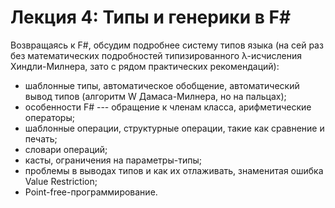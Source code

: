 # Лекция 4: Типы и генерики в F\#

Возвращаясь к F\#, обсудим подробнее систему типов языка (на сей раз без математических подробностей типизированного λ-исчисления Хиндли-Милнера, зато с рядом практических рекомендаций):
- шаблонные типы, автоматическое обобщение, автоматический вывод типов (алгоритм W Дамаса-Милнера, но на пальцах);
- особенности F\# --- обращение к членам класса, арифметические операторы;
- шаблонные операции, структурные операции, такие как сравнение и печать;
- словари операций;
- касты, ограничения на параметры-типы;
- проблемы в выводах типов и как их отлаживать, знаменитая ошибка Value Restriction;
- Point-free-программирование.